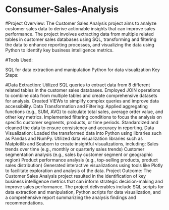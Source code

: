 # Consumer-Sales-Analysis
#Project Overview:
The Customer Sales Analysis project aims to analyze customer sales data to derive actionable insights that can improve sales performance. The project involves extracting data from multiple related tables in customer sales databases using SQL, transforming and filtering the data to enhance reporting processes, and visualizing the data using Python to identify key business intelligence metrics.

#Tools Used:

SQL for data extraction and manipulation
Python for data visualization
Key Steps:

#Data Extraction:
Utilized SQL queries to extract data from 8 different related tables in the customer sales databases.
Employed JOIN operations to combine data from multiple tables and create comprehensive datasets for analysis.
Created VIEWs to simplify complex queries and improve data accessibility.
Data Transformation and Filtering:
Applied aggregating functions (e.g., SUM, AVG) to calculate total sales, average order value, and other key metrics.
Implemented filtering conditions to focus the analysis on specific customer segments, products, or time periods.
Standardized and cleaned the data to ensure consistency and accuracy in reporting.
Data Visualization:
Loaded the transformed data into Python using libraries such as Pandas and NumPy.
Utilized data visualization libraries such as Matplotlib and Seaborn to create insightful visualizations, including:
Sales trends over time (e.g., monthly or quarterly sales trends)
Customer segmentation analysis (e.g., sales by customer segment or geographic region)
Product performance analysis (e.g., top-selling products, product sales distribution)
Generated interactive visualizations using tools like Plotly to facilitate exploration and analysis of the data.
Project Outcome:
The Customer Sales Analysis project resulted in the identification of key business intelligence metrics that can inform strategic decision-making and improve sales performance. The project deliverables include SQL scripts for data extraction and manipulation, Python scripts for data visualization, and a comprehensive report summarizing the analysis findings and recommendations.
